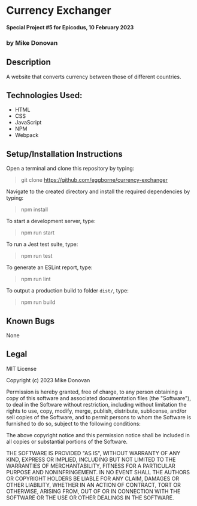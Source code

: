 # Currency Exchanger
#### Special Project #5 for Epicodus, 10 February 2023
### by Mike Donovan

## Description

A website that converts currency between those of different countries.

## Technologies Used:
* HTML
* CSS
* JavaScript
* NPM
* Webpack

## Setup/Installation Instructions

Open a terminal and clone this repository by typing:

> git clone https://github.com/eggborne/currency-exchanger

Navigate to the created directory and install the required dependencies by typing:

> npm install

To start a development server, type:

> npm run start

To run a Jest test suite, type:

> npm run test

To generate an ESLint report, type:

> npm run lint

To output a production build to folder `dist/`, type:

 > npm run build

## Known Bugs

None

## Legal

MIT License

Copyright (c) 2023 Mike Donovan

Permission is hereby granted, free of charge, to any person obtaining a copy
of this software and associated documentation files (the "Software"), to deal
in the Software without restriction, including without limitation the rights
to use, copy, modify, merge, publish, distribute, sublicense, and/or sell
copies of the Software, and to permit persons to whom the Software is
furnished to do so, subject to the following conditions:

The above copyright notice and this permission notice shall be included in all
copies or substantial portions of the Software.

THE SOFTWARE IS PROVIDED "AS IS", WITHOUT WARRANTY OF ANY KIND, EXPRESS OR
IMPLIED, INCLUDING BUT NOT LIMITED TO THE WARRANTIES OF MERCHANTABILITY,
FITNESS FOR A PARTICULAR PURPOSE AND NONINFRINGEMENT. IN NO EVENT SHALL THE
AUTHORS OR COPYRIGHT HOLDERS BE LIABLE FOR ANY CLAIM, DAMAGES OR OTHER
LIABILITY, WHETHER IN AN ACTION OF CONTRACT, TORT OR OTHERWISE, ARISING FROM,
OUT OF OR IN CONNECTION WITH THE SOFTWARE OR THE USE OR OTHER DEALINGS IN THE
SOFTWARE.